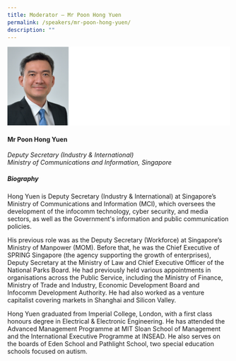 ```yaml
---
title: Moderator – Mr Poon Hong Yuen
permalink: /speakers/mr-poon-hong-yuen/
description: ""
---
```

![](/images/2023%20Speakers/poon%20hong%20yuen.png)

#### **Mr Poon Hong Yuen**

*Deputy Secretary (Industry &amp; International) <br>
Ministry of Communications and Information, Singapore*


##### **Biography**
Hong Yuen is Deputy Secretary (Industry &amp; International) at Singapore’s Ministry of Communications and Information (MCI), which oversees the development of the infocomm technology, cyber security, and media sectors, as well as the Government's information and public communication policies. 

His previous role was as the Deputy Secretary (Workforce) at Singapore’s Ministry of Manpower (MOM). Before that, he was the Chief Executive of SPRING Singapore (the agency supporting the growth of enterprises), Deputy Secretary at the Ministry of Law and Chief Executive Officer of the National Parks Board. He had previously held various appointments in organisations across the Public Service, including the Ministry of Finance, Ministry of Trade and Industry, Economic Development Board and Infocomm Development Authority. He had also worked as a venture capitalist covering markets in Shanghai and Silicon Valley.

Hong Yuen graduated from Imperial College, London, with a first class honours degree in Electrical &amp; Electronic Engineering. He has attended the Advanced Management Programme at MIT Sloan School of Management and the International Executive Programme at INSEAD. He also serves on the boards of Eden School and Pathlight School, two special education schools focused on autism.
